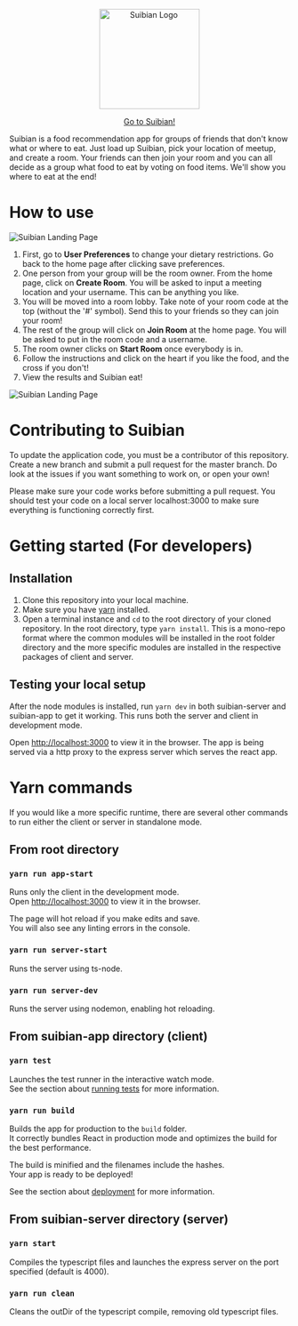 <p align="center">
  <a href="https://suibian-database.herokuapp.com/">
    <img src="https://i.imgur.com/1vA5pMw.png" width="180px" alt="Suibian Logo" />
  </a>
</p>
<p align="center"><a href="https://suibian-database.herokuapp.com/">Go to Suibian!</a></p>
Suibian is a food recommendation app for groups of friends that don't know what or where to eat. Just load up Suibian, pick your location of meetup, and create a room. Your friends can then join your room and you can all decide as a group what food to eat by voting on food items. We'll show you where to eat at the end!

# How to use
![Suibian Landing Page](https://i.imgur.com/7A0o0Ti.png)
1. First, go to **User Preferences** to change your dietary restrictions. Go back to the home page after clicking save preferences.
2. One person from your group will be the room owner. From the home page, click on **Create Room**. You will be asked to input a meeting location and your username. This can be anything you like.
3. You will be moved into a room lobby. Take note of your room code at the top (without the '#' symbol). Send this to your friends so they can join your room!
4. The rest of the group will click on **Join Room** at the home page. You will be asked to put in the room code and a username.
5. The room owner clicks on **Start Room** once everybody is in.
6. Follow the instructions and click on the heart if you like the food, and the cross if you don't!
7. View the results and Suibian eat!

![Suibian Landing Page](https://i.imgur.com/gIQmqTv.png)

# Contributing to Suibian

To update the application code, you must be a contributor of this repository. Create a new branch and submit a pull request for the master branch. Do look at the issues if you want something to work on, or open your own!

Please make sure your code works before submitting a pull request. You should test your code on a local server localhost:3000 to make sure everything is functioning correctly first. 

# Getting started (For developers)

## Installation
1. Clone this repository into your local machine.
2. Make sure you have [yarn](https://yarnpkg.com/) installed.
3. Open a terminal instance and `cd` to the root directory of your cloned repository. In the root directory, type `yarn install`. This is a mono-repo format where the common modules will be installed in the root folder directory and the more specific modules are installed in the respective packages of client and server.

## Testing your local setup

After the node modules is installed, run `yarn dev` in both suibian-server and suibian-app to get it working. This runs both the server and client in development mode.

Open [http://localhost:3000](http://localhost:3000) to view it in the browser. The app is being served via a http proxy to the express server which serves the react app.

# Yarn commands

If you would like a more specific runtime, there are several other commands to run either the client or server in standalone mode.

## From root directory

### `yarn run app-start`

Runs only the client in the development mode.<br />
Open [http://localhost:3000](http://localhost:3000) to view it in the browser.

The page will hot reload if you make edits and save.<br />
You will also see any linting errors in the console.

### `yarn run server-start`

Runs the server using ts-node.

### `yarn run server-dev`

Runs the server using nodemon, enabling hot reloading.

## From suibian-app directory (client)

### `yarn test`

Launches the test runner in the interactive watch mode.<br />
See the section about [running tests](https://facebook.github.io/create-react-app/docs/running-tests) for more information.

### `yarn run build`

Builds the app for production to the `build` folder.<br />
It correctly bundles React in production mode and optimizes the build for the best performance.

The build is minified and the filenames include the hashes.<br />
Your app is ready to be deployed!

See the section about [deployment](https://facebook.github.io/create-react-app/docs/deployment) for more information.

## From suibian-server directory (server)

### `yarn start`

Compiles the typescript files and launches the express server on the port specified (default is 4000).

### `yarn run clean`

Cleans the outDir of the typescript compile, removing old typescript files.
